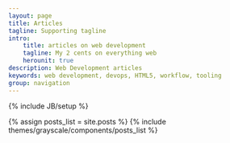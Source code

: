 ```yaml
---
layout: page
title: Articles
tagline: Supporting tagline
intro:
    title: articles on web development
    tagline: My 2 cents on everything web
    herounit: true
description: Web Development articles
keywords: web development, devops, HTML5, workflow, tooling
group: navigation
---
```

{% include JB/setup %}

{% assign posts_list = site.posts %}
{% include themes/grayscale/components/posts_list %}
